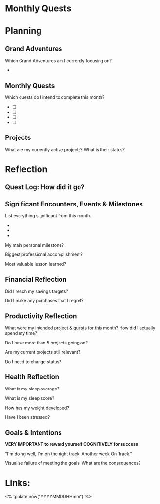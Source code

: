 # Monthly Quests

# Planning

## Grand Adventures

Which Grand Adventures am I currently focusing on?

* 

## Monthly Quests

Which quests do I intend to complete this month?

- [ ] 
- [ ] 
- [ ] 
- [ ] 

## Projects

What are my currently active projects? What is their status?



# Reflection

## Quest Log: How did it go?



## Significant Encounters, Events & Milestones

List everything significant from this month.

* 
* 
* 

My main personal milestone?



Biggest professional accomplishment?



Most valuable lesson learned?



## Financial Reflection

Did I reach my savings targets?



Did I make any purchases that I regret?



## Productivity Reflection

What were my intended project & quests for this month? How did I actually spend my time?



Do I have more than 5 projects going on?



Are my current projects still relevant?



Do I need to change status?



## Health Reflection

What is my sleep average?



What is my sleep score?



How has my weight developed?



Have I been stressed?



## Goals & Intentions

**VERY IMPORTANT to reward yourself COGNITIVELY for success**

"I'm doing well, I'm on the right track. Another week On Track."

Visualize failure of meeting the goals. What are the consequences?


# Links:

<% tp.date.now("YYYYMMDDHHmm") %>